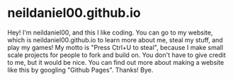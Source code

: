 # neildaniel00.github.io

Hey! I'm neildaniel00, and this I like coding. You can go to my website, which is neildaniel00.github.io to learn more about me, steal my stuff, and play my games! My motto is "Press Ctrl+U to steal", because I make small scale projects for people to fork and build on. You don't have to give credit to me, but it would be nice.
You can find out more about making a website like this by googling "Github Pages".
Thanks! Bye.
